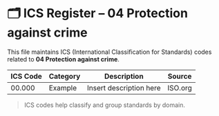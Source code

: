 # 🗂 ICS Register – 04 Protection against crime

This file maintains ICS (International Classification for Standards) codes related to **04 Protection against crime**.

| ICS Code | Category | Description | Source |
|----------|----------|-------------|--------|
| 00.000   | Example  | Insert description here | ISO.org |

> ICS codes help classify and group standards by domain.
